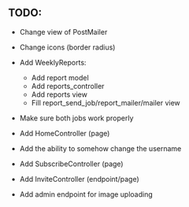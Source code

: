 ## TODO:
 - Change view of PostMailer
 - Change icons (border radius)
 - Add WeeklyReports:
    - Add report model
    - Add reports_controller
    - Add reports view
    - Fill report_send_job/report_mailer/mailer view

 - Make sure both jobs work properly
 - Add HomeController (page)
 - Add the ability to somehow change the username
 - Add SubscribeController (page)
 - Add InviteController (endpoint/page)
 - Add admin endpoint for image uploading
